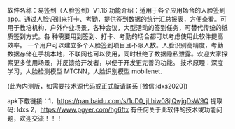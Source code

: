 软件名称：易签到（人脸签到）V1.16
功能介绍：适用于各个应用场合的人脸签到app。通过人脸识别来打卡、考勤，提供签到数据的统计汇总报表，方便查看。可用于教培机构，户外作业场景，各种会议，大型活动的签到任务，可替代传统的纸质签到方式。各
种需要用到签到、打卡、考勤的场合都可以考虑使用此软件提高效率。
一个用户可以建立多个人脸签到项目且不限人数。人脸识别高精度，考勤数据存储在手机本地，不联网也可以使用，同时杜绝了数据隐私泄露。欢迎大家探索更多使用场景，并反馈给开发者，以便于开发更完善的功能。
技术原理：深度学习，人脸检测模型 MTCNN，人脸识别模型 mobilenet.

(此为内测版，如需要技术源代码或正式版请联系  [微信:ldxs2020])


apk下载链接：1，https://pan.baidu.com/s/1uD0_jLhiw08jlQwjgDsW9Q 提取码: ldxs
            2，https://www.pgyer.com/hg6ftx
有任何关于此软件的技术或功能问题，欢迎交流！！！


